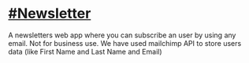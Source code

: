 # <a href = https://boiling-tundra-36782.herokuapp.com/> #Newsletter </a>
A newsletters web app where you can subscribe an user by using any email. Not for business use.
We have used mailchimp API to store users data (like First Name and Last Name and Email)
